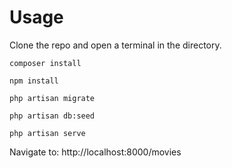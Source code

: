 # Usage

Clone the repo and open a terminal in the directory.

```
composer install

npm install

php artisan migrate

php artisan db:seed

php artisan serve
```

Navigate to: http://localhost:8000/movies
